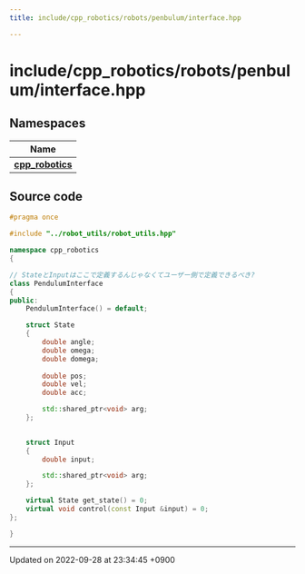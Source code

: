 ```yaml
---
title: include/cpp_robotics/robots/penbulum/interface.hpp

---
```


# include/cpp_robotics/robots/penbulum/interface.hpp



## Namespaces

| Name           |
| -------------- |
| **[cpp_robotics](/cpp_robotics/doxybook/Namespaces/namespacecpp__robotics/)**  |




## Source code

```cpp
#pragma once

#include "../robot_utils/robot_utils.hpp"

namespace cpp_robotics
{

// StateとInputはここで定義するんじゃなくてユーザー側で定義できるべき?
class PendulumInterface
{
public:
    PendulumInterface() = default;

    struct State
    {
        double angle;
        double omega;
        double domega;
        
        double pos;
        double vel;
        double acc;

        std::shared_ptr<void> arg;
    };
    

    struct Input
    {
        double input;

        std::shared_ptr<void> arg;
    };

    virtual State get_state() = 0;
    virtual void control(const Input &input) = 0;
};

}
```


-------------------------------

Updated on 2022-09-28 at 23:34:45 +0900
